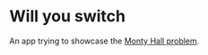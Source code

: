 # Will you switch

An app trying to showcase the [Monty Hall problem][].

[monty hall problem]: https://en.wikipedia.org/wiki/Monty_Hall_problem "The Monty Hall Problem"
